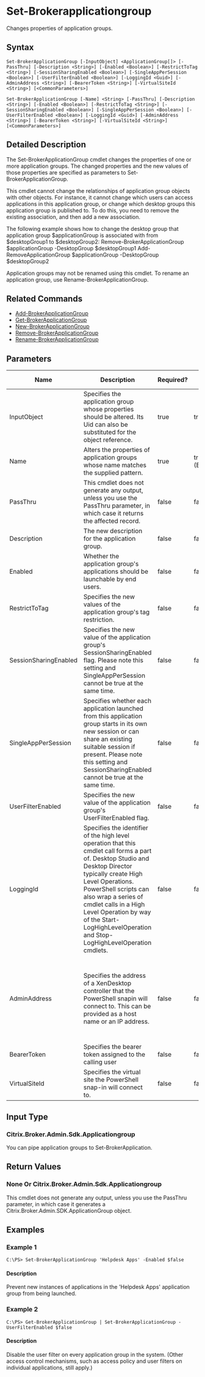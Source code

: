 ﻿
# Set-Brokerapplicationgroup
Changes properties of application groups.
## Syntax
```
Set-BrokerApplicationGroup [-InputObject] <ApplicationGroup[]> [-PassThru] [-Description <String>] [-Enabled <Boolean>] [-RestrictToTag <String>] [-SessionSharingEnabled <Boolean>] [-SingleAppPerSession <Boolean>] [-UserFilterEnabled <Boolean>] [-LoggingId <Guid>] [-AdminAddress <String>] [-BearerToken <String>] [-VirtualSiteId <String>] [<CommonParameters>]

Set-BrokerApplicationGroup [-Name] <String> [-PassThru] [-Description <String>] [-Enabled <Boolean>] [-RestrictToTag <String>] [-SessionSharingEnabled <Boolean>] [-SingleAppPerSession <Boolean>] [-UserFilterEnabled <Boolean>] [-LoggingId <Guid>] [-AdminAddress <String>] [-BearerToken <String>] [-VirtualSiteId <String>] [<CommonParameters>]
```
## Detailed Description
The Set-BrokerApplicationGroup cmdlet changes the properties of one or more application groups. The changed properties and the new values of those properties are specified as parameters to Set-BrokerApplicationGroup.

This cmdlet cannot change the relationships of application group objects with other objects. For instance, it cannot change which users can access applications in this application group, or change which desktop groups this application group is published to. To do this, you need to remove the existing association, and then add a new association.

The following example shows how to change the desktop group that application group \$applicationGroup is associated with from \$desktopGroup1 to \$desktopGroup2: Remove-BrokerApplicationGroup \$applicationGroup -DesktopGroup \$desktopGroup1 Add-RemoveApplicationGroup \$applicationGroup -DesktopGroup \$desktopGroup2

Application groups may not be renamed using this cmdlet. To rename an application group, use Rename-BrokerApplicationGroup.


## Related Commands

* [Add-BrokerApplicationGroup](../Add-BrokerApplicationGroup/)
* [Get-BrokerApplicationGroup](../Get-BrokerApplicationGroup/)
* [New-BrokerApplicationGroup](../New-BrokerApplicationGroup/)
* [Remove-BrokerApplicationGroup](../Remove-BrokerApplicationGroup/)
* [Rename-BrokerApplicationGroup](../Rename-BrokerApplicationGroup/)
## Parameters
| Name   | Description | Required? | Pipeline Input | Default Value |
| --- | --- | --- | --- | --- |
| InputObject | Specifies the application group whose properties should be altered. Its Uid can also be substituted for the object reference. | true | true (ByValue) |  |
| Name | Alters the properties of application groups whose name matches the supplied pattern. | true | true (ByPropertyName) |  |
| PassThru | This cmdlet does not generate any output, unless you use the PassThru parameter, in which case it returns the affected record. | false | false | False |
| Description | The new description for the application group. | false | false |  |
| Enabled | Whether the application group's applications should be launchable by end users. | false | false |  |
| RestrictToTag | Specifies the new values of the application group's tag restriction. | false | false |  |
| SessionSharingEnabled | Specifies the new value of the application group's SessionSharingEnabled flag. Please note this setting and SingleAppPerSession cannot be true at the same time. | false | false |  |
| SingleAppPerSession | Specifies whether each application launched from this application group starts in its own new session or can share an existing suitable session if present. Please note this setting and SessionSharingEnabled cannot be true at the same time. | false | false |  |
| UserFilterEnabled | Specifies the new value of the application group's UserFilterEnabled flag. | false | false |  |
| LoggingId | Specifies the identifier of the high level operation that this cmdlet call forms a part of. Desktop Studio and Desktop Director typically create High Level Operations. PowerShell scripts can also wrap a series of cmdlet calls in a High Level Operation by way of the Start-LogHighLevelOperation and Stop-LogHighLevelOperation cmdlets. | false | false |  |
| AdminAddress | Specifies the address of a XenDesktop controller that the PowerShell snapin will connect to. This can be provided as a host name or an IP address. | false | false | Localhost. Once a value is provided by any cmdlet, this value will become the default. |
| BearerToken | Specifies the bearer token assigned to the calling user | false | false |  |
| VirtualSiteId | Specifies the virtual site the PowerShell snap-in will connect to. | false | false |  |

## Input Type

### Citrix.Broker.Admin.Sdk.Applicationgroup
You can pipe application groups to Set-BrokerApplication.
## Return Values

### None Or Citrix.Broker.Admin.Sdk.Applicationgroup
This cmdlet does not generate any output, unless you use the PassThru parameter, in which case it generates a Citrix.Broker.Admin.SDK.ApplicationGroup object.
## Examples

### Example 1
```
C:\PS> Set-BrokerApplicationGroup 'Helpdesk Apps' -Enabled $false
```
#### Description
Prevent new instances of applications in the 'Helpdesk Apps' application group from being launched.
### Example 2
```
C:\PS> Get-BrokerApplicationGroup | Set-BrokerApplicationGroup -UserFilterEnabled $false
```
#### Description
Disable the user filter on every application group in the system. (Other access control mechanisms, such as access policy and user filters on individual applications, still apply.)
